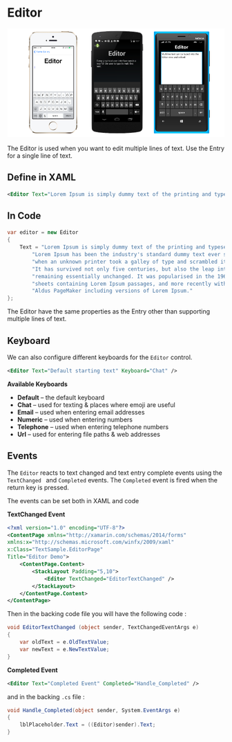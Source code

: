 # Editor

![Entry](../images/views/editor.png)

The Editor is used when you want to edit multiple lines of text. Use the Entry for a single line of text.

## Define in XAML

```xml
<Editor Text="Lorem Ipsum is simply dummy text of the printing and typesetting industry. Lorem Ipsum has been the industry's standard dummy text ever since the 1500s, when an unknown printer took a galley of type and scrambled it to make a type specimen book. It has survived not only five centuries, but also the leap into electronic typesetting, remaining essentially unchanged. It was popularised in the 1960s with the release of Letraset sheets containing Lorem Ipsum passages, and more recently with desktop publishing software like Aldus PageMaker including versions of Lorem Ipsum." />
```

## In Code

```csharp
var editor = new Editor
{
    Text = "Lorem Ipsum is simply dummy text of the printing and typesetting industry." +
        "Lorem Ipsum has been the industry's standard dummy text ever since the 1500s, " +
        "when an unknown printer took a galley of type and scrambled it to make a type specimen book. " +
        "It has survived not only five centuries, but also the leap into electronic typesetting, " +
        "remaining essentially unchanged. It was popularised in the 1960s with the release of Letraset " +
        "sheets containing Lorem Ipsum passages, and more recently with desktop publishing software like " +
        "Aldus PageMaker including versions of Lorem Ipsum."
};
```

The Editor have the same properties as the Entry other than supporting multiple lines of text.

## Keyboard

We can also configure different keyboards for the `Editor` control.

```xml
<Editor Text="Default starting text" Keyboard="Chat" />
```

**Available Keyboards**

- **Default** – the default keyboard
- **Chat** – used for texting & places where emoji are useful
- **Email** – used when entering email addresses
- **Numeric** – used when entering numbers
- **Telephone** – used when entering telephone numbers
- **Url** – used for entering file paths & web addresses

## Events

The `Editor` reacts to text changed and text entry complete events using the `TextChanged ` and `Completed` events. The `Completed` event is fired when the return key is pressed.

The events can be set both in XAML and code

**TextChanged Event**

```xml
<?xml version="1.0" encoding="UTF-8"?>
<ContentPage xmlns="http://xamarin.com/schemas/2014/forms"
xmlns:x="http://schemas.microsoft.com/winfx/2009/xaml"
x:Class="TextSample.EditorPage"
Title="Editor Demo">
	<ContentPage.Content>
		<StackLayout Padding="5,10">
			<Editor TextChanged="EditorTextChanged" />
		</StackLayout>
	</ContentPage.Content>
</ContentPage>
```

Then in the backing code file you will have the following code :

```csharp
void EditorTextChanged (object sender, TextChangedEventArgs e)
{
	var oldText = e.OldTextValue;
	var newText = e.NewTextValue;
}
```
**Completed Event**

```xml
<Editor Text="Completed Event" Completed="Handle_Completed" />
```

and in the backing `.cs` file :

```csharp
void Handle_Completed(object sender, System.EventArgs e)
{
    lblPlaceholder.Text = ((Editor)sender).Text;
}
```

